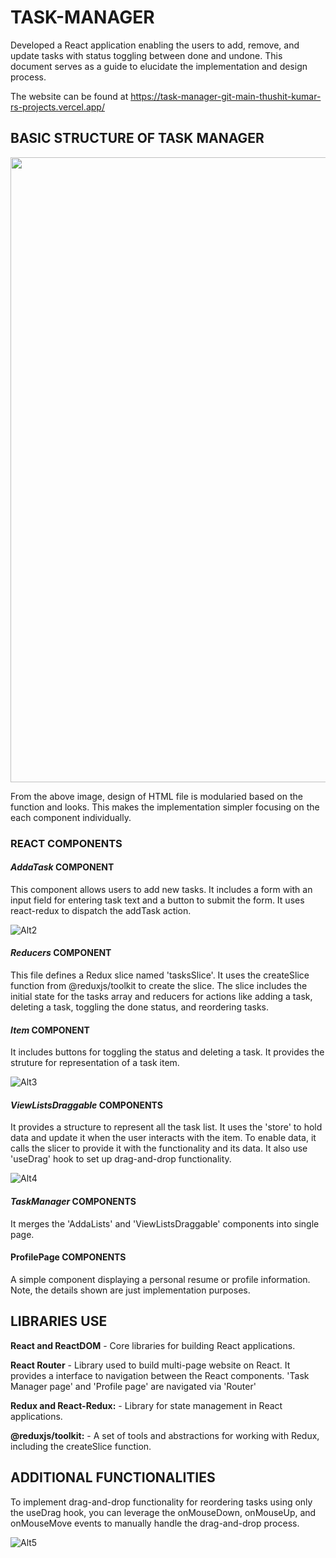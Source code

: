 # TASK-MANAGER

Developed a React application enabling the users to add, remove, and update tasks with status toggling between done and undone. This document serves as a guide to elucidate the implementation and design process.

The website can be found at https://task-manager-git-main-thushit-kumar-rs-projects.vercel.app/

## BASIC STRUCTURE OF TASK MANAGER

<img width=1000 src="https://github.com/Senume/task-manager-/assets/101030274/c0233162-f2a0-48ed-a581-9e5fa608566e"/>

From the above image, design of HTML file is modularied based on the function and looks. This makes the implementation simpler focusing on the each component individually.

### REACT COMPONENTS 

#### *AddaTask* COMPONENT
This component allows users to add new tasks. It includes a form with an input field for entering task text and a button to submit the form. It uses react-redux to dispatch the addTask action.

![Alt2](https://github.com/Senume/task-manager-/blob/main/Data/AddaTask.png)

#### *Reducers* COMPONENT
This file defines a Redux slice named 'tasksSlice'. It uses the createSlice function from @reduxjs/toolkit to create the slice. The slice includes the initial state for the tasks array and reducers for actions like adding a task, deleting a task, toggling the done status, and reordering tasks.

#### *Item* COMPONENT
It includes buttons for toggling the status and deleting a task. It provides the struture for representation of a task item.

![Alt3](https://github.com/Senume/task-manager-/blob/main/Data/Item.png)

#### *ViewListsDraggable* COMPONENTS
It provides a structure to represent all the task list. It uses the 'store' to hold data and update it when the user interacts with the item. To enable data, it calls the slicer to provide it with the functionality and its data. It also use 'useDrag' hook to set up drag-and-drop functionality.

![Alt4](https://github.com/Senume/task-manager-/blob/main/Data/Lists.png)

#### *TaskManager* COMPONENTS
It merges the 'AddaLists' and 'ViewListsDraggable' components into single page.

#### **ProfilePage** COMPONENTS
A simple component displaying a personal resume or profile information. Note, the details shown are just implementation purposes. 

## LIBRARIES USE

**React and ReactDOM** - Core libraries for building React applications.

**React Router** - Library used to build multi-page website on React. It provides a interface to navigation between the React components. 'Task Manager page' and 'Profile page' are navigated via 'Router'

**Redux and React-Redux:** - Library for state management in React applications.

**@reduxjs/toolkit:** - A set of tools and abstractions for working with Redux, including the createSlice function.

## ADDITIONAL FUNCTIONALITIES

To implement drag-and-drop functionality for reordering tasks using only the useDrag hook, you can leverage the onMouseDown, onMouseUp, and onMouseMove events to manually handle the drag-and-drop process.

![Alt5](https://github.com/Senume/task-manager-/blob/main/Data/DD.png)
